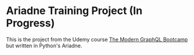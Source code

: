 
# Ariadne Training Project (In Progress)

This is the project from the Udemy course [The Modern GraphQL Bootcamp](https://www.udemy.com/course/graphql-bootcamp/) but written in Python's Ariadne.
